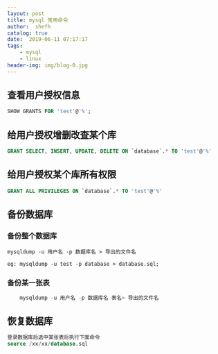 ```yaml
---
layout: post
title: mysql 常用命令
author:  shefh
catalog: true
date:  2019-06-11 07:17:17
tags:
    - mysql 
    - linux
header-img: img/blog-0.jpg
---
```



## 查看用户授权信息

```sql
SHOW GRANTS FOR 'test'@'%';
```

## 给用户授权增删改查某个库

```sql
GRANT SELECT, INSERT, UPDATE, DELETE ON `database`.* TO 'test'@'%'
```

## 给用户授权某个库所有权限

```sql
GRANT ALL PRIVILEGES ON `database`.* TO 'test'@'%' 
```

## 备份数据库

### 备份整个数据库

```
mysqldump -u 用户名 -p 数据库名 > 导出的文件名

eg: mysqldump -u test -p database > database.sql;
```

### 备份某一张表

```sql
    mysqldump -u 用户名 -p 数据库名 表名> 导出的文件名
```

## 恢复数据库

```sql
登录数据库后选中某张表后执行下面命令
source /xx/xx/database.sql
```


